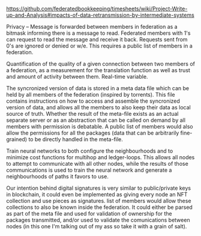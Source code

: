 https://github.com/federatedbookkeeping/timesheets/wiki/Project-Write-up-and-Analysis#impacts-of-data-retransmission-by-intermediate-systems

Privacy – Message is forwarded between members in federation as a bitmask informing there is a message to read. Federated members with 1's can request to read the message and receive it back. Requests sent from 0's are ignored or denied or w/e. This requires a public list of members in a federation.

Quantification of the quality of a given connection between two members of a federation, as a measurement for the translation function as well as trust and amount of activity between them. Real-time variable.

The syncronized version of data is stored in a meta data file which can be held by all members of the federation (inspired by torrents). This file contains instructions on how to access and assemble the syncronized version of data, and allows all the members to also keep their data as local source of truth. Whether the result of the meta-file exists as an actual separate server or as an abstraction that can be called on demand by all members with permission is debatable. A public list of members would also allow the permissions for all the packages (data that can be arbitrarily fine-grained) to be directly handled in the meta-file.

Train neural networks to both configure the neighbourhoods and to minimize cost functions for multihop and ledger-loops. This allows all nodes to attempt to communicate with all other nodes, while the results of those communications is used to train the neural network and generate a neighbourhoods of paths it favors to use.

Our intention behind digital signatures is very similar to public/private keys in blockchain, it could even be implemented as giving every node an NFT collection and use pieces as signatures. list of members would allow these collections to also be known inside the federation. It could either be parsed as part of the meta file and used for validation of ownership for the packages transmitted, and/or used to validate the comunications between nodes (in this one I'm talking out of my ass so take it with a grain of salt).
